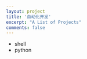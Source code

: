 ```yaml
---
layout: project
title: '自动化开发'
excerpt: "A List of Projects"
comments: false
---
```


* shell
* python
